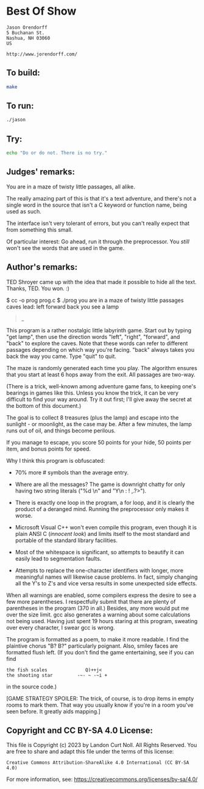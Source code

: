 # Best Of Show

    Jason Orendorff
    5 Buchanan St.
    Nashua, NH 03060
    US

    http://www.jorendorff.com/

## To build:

```sh
make
```

## To run:

```sh
./jason
```

## Try:

```sh
echo "Do or do not. There is no try."
```

## Judges' remarks:

You are in a maze of twisty little passages, all alike.

The really amazing part of this is that it's a text adventure, and there's
not a single word in the source that isn't a C keyword or function name,
being used as such.

The interface isn't very tolerant of errors, but you can't really
expect that from something this small.

Of particular interest:  Go ahead, run it through the preprocessor.  You
*still* won't see the words that are used in the game.

## Author's remarks:

TED Shroyer came up with the idea that made it possible to hide all
the text.  Thanks, TED.  You won.  :)


$ cc -o prog prog.c
$ ./prog
you are in a maze of twisty little passages
caves lead:  left forward back
you see
   a lamp
> _

This program is a rather nostalgic little labyrinth game.  Start
out by typing "get lamp", then use the direction words "left",
"right", "forward", and "back" to explore the caves.  Note that
these words can refer to different passages depending on which way
you're facing.  "back" always takes you back the way you came.
Type "quit" to quit.

The maze is randomly generated each time you play.  The algorithm
ensures that you start at least 6 hops away from the exit.  All
passages are two-way.

(There is a trick, well-known among adventure game fans, to
keeping one's bearings in games like this.  Unless you know the
trick, it can be very difficult to find your way around.  Try it
out first; I'll give away the secret at the bottom of this
document.)

The goal is to collect 8 treasures (plus the lamp) and escape into
the sunlight - or moonlight, as the case may be.  After a few
minutes, the lamp runs out of oil, and things become perilous.

If you manage to escape, you score 50 points for your hide, 50
points per item, and bonus points for speed.

Why I think this program is obfuscated:

* 70% more # symbols than the average entry.

* Where are all the messages?  The game is downright chatty for
  only having two string literals ("%d \n" and "Y\n : ! ,.?>").

* There is exactly one loop in the program, a for loop, and it is
  clearly the product of a deranged mind.  Running the
  preprocessor only makes it worse.

* Microsoft Visual C++ won't even compile this program, even
  though it is plain ANSI C (*innocent look*) and limits itself to
  the most standard and portable of the standard library
  facilities.

* Most of the whitespace is significant, so attempts to
  beautify it can easily lead to segmentation faults.

* Attempts to replace the one-character identifiers with longer,
  more meaningful names will likewise cause problems.  In fact,
  simply changing all the Y's to Z's and vice versa results in
  some unexpected side effects.

When all warnings are enabled, some compilers express the desire
to see a few more parentheses.  I respectfully submit that there are
plenty of parentheses in the program (370 in all.)  Besides, any
more would put me over the size limit.  gcc also generates a
warning about some calculations not being used.  Having just spent
19 hours staring at this program, sweating over every character, I
swear gcc is wrong.

The program is formatted as a poem, to make it more readable.
I find the plaintive chorus "B?  B?" particularly poignant.
Also, smiley faces are formatted flush left.  (If you don't find
the game entertaining, see if you can find

    the fish scales              Q)++j<
    the shooting star         -~- ~ -~i +

in the source code.)







[GAME STRATEGY SPOILER:  The trick, of course, is to drop items in
empty rooms to mark them.  That way you usually know if you're in a
room you've seen before.  It greatly aids mapping.]

## Copyright and CC BY-SA 4.0 License:

This file is Copyright (c) 2023 by Landon Curt Noll.  All Rights Reserved.
You are free to share and adapt this file under the terms of this license:

    Creative Commons Attribution-ShareAlike 4.0 International (CC BY-SA 4.0)

For more information, see: https://creativecommons.org/licenses/by-sa/4.0/
